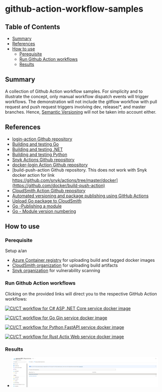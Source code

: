 # github-action-workflow-samples

## Table of Contents

- [Summary](#summary)
- [References](#references)
- [How to use](#how-to-use)
  - [Perequisite](#perequisite)
  - [Run Github Action workflows](#run-github-action-workflows)
  - [Results](#results)

## Summary

A collection of Github Action workflow samples. For simplicity and to illustrate the concept, only manual workflow dispatch events will trigger workflows. The demonstration will not include the gitflow workflow with pull request and push request triggers involving dev, release/*, and master branches. Hence, [Semantic Versioning](https://semver.org/lang/de/) will not be taken into account either.

## References

- [login-action Github repository](https://github.com/docker/login-action)
- [Building and testing Go](https://docs.github.com/en/actions/automating-builds-and-tests/building-and-testing-go)
- [Building and testing .NET](https://docs.github.com/en/actions/automating-builds-and-tests/building-and-testing-net)
- [Building and testing Python](https://docs.github.com/en/actions/automating-builds-and-tests/building-and-testing-python)
- [Snyk Actions Github repository](https://github.com/snyk/actions)
- [docker-login Action Github repository](https://github.com/Azure/docker-login)
- [build-push-action Github repository. This does not work with Snyk docker action for link https://github.com/snyk/actions/tree/master/docker](https://github.com/docker/build-push-action)
- [CloudSmith Action Github repository](https://github.com/cloudsmith-io/action)
- [Automated versioning and package publishing using GitHub Actions](https://dotnetthoughts.net/automated-versioning-and-package-publishing-using-github-actions/)
- [Upload Go package to CloudSmith](https://help.cloudsmith.io/docs/go-registry)
- [Go -Publishing a module](https://go.dev/doc/modules/publishing)
- [Go - Module version numbering](https://go.dev/doc/modules/version-numbers)

## How to use

### Perequisite

Setup a/an 

- [Azure Container registry](https://azure.microsoft.com/de-de/products/container-registry) for uploading build and tagged docker images
- [CloudSmith organization](https://cloudsmith.com/pricing) for uploading build artifacts
- [Snyk organization](https://snyk.io/de/plans/) for vulnerability scanning

### Run Github Action workflows

Clicking on the provided links will direct you to the respective GitHub Action workflows:

[![CI/CT workflow for C# ASP .NET Core service docker image](https://github.com/MGTheTrain/github-action-workflow-samples/actions/workflows/build_and_push_c%23_backend_service.yml/badge.svg)](https://github.com/MGTheTrain/github-action-workflow-samples/actions/workflows/build_and_push_c%23_backend_service.yml)

[![CI/CT workflow for Go Gin service docker image](https://github.com/MGTheTrain/github-action-workflow-samples/actions/workflows/build_and_push_go_backend_service.yml/badge.svg)](https://github.com/MGTheTrain/github-action-workflow-samples/actions/workflows/build_and_push_go_backend_service.yml)

[![CI/CT workflow for Python FastAPI service docker image](https://github.com/MGTheTrain/github-action-workflow-samples/actions/workflows/build_and_push_python_backend_service.yml/badge.svg)](https://github.com/MGTheTrain/github-action-workflow-samples/actions/workflows/build_and_push_python_backend_service.yml)

[![CI/CT workflow for Rust Actix Web service docker image](https://github.com/MGTheTrain/github-action-workflow-samples/actions/workflows/build_and_push_rust_backend_service.yml/badge.svg)](https://github.com/MGTheTrain/github-action-workflow-samples/actions/workflows/build_and_push_rust_backend_service.yml)

### Results

- ![Build artifacts in an Azure Container Registry](./images/build-artifacts-in-an-azure-container-registry.PNG)
